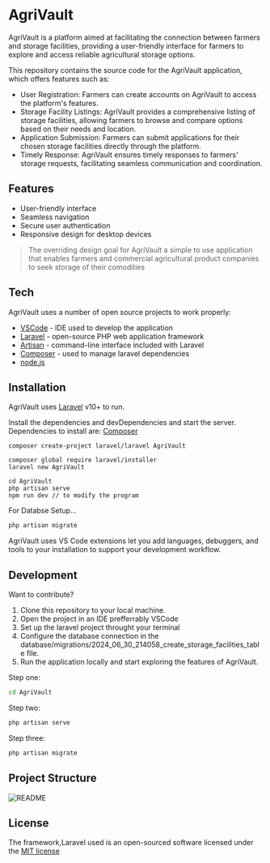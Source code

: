 # AgriVault


AgriVault is a platform aimed at facilitating the connection between farmers and storage facilities, providing a user-friendly interface for farmers to explore and access reliable agricultural storage options. 


This repository contains the source code for the AgriVault application, which offers features such as:

- User Registration: Farmers can create accounts on AgriVault to access the platform's features.
- Storage Facility Listings: AgriVault provides a comprehensive listing of storage facilities, allowing farmers to browse and compare options based on their needs and location.
- Application Submission: Farmers can submit applications for their chosen storage facilities directly through the platform.
- Timely Response: AgriVault ensures timely responses to farmers' storage requests, facilitating seamless communication and coordination.

## Features

- User-friendly interface
- Seamless navigation
- Secure user authentication
- Responsive design for desktop devices

> The overriding design goal for AgriVault
> a simple to use application that
> enables farmers and commercial 
> agricultural product companies
> to seek storage of their comodities

## Tech

AgriVault uses a number of open source projects to work properly:

- [VSCode](https://code.visualstudio.com/) - IDE used to develop the application
- [Laravel](https://laravel.com/) - open-source PHP web application framework
- [Artisan](https://laravel.com/docs/5.0/artisan) - command-line interface included with Laravel
- [Composer](https://getcomposer.org/) - used to manage laravel dependencies
- [node.js](https://nodejs.org/en/download/package-manager)

## Installation

AgriVault uses [Laravel](https://laravel.com/) v10+ to run.

Install the dependencies and devDependencies and start the server.
Dependencies to install are: 
[Composer](https://getcomposer.org/)

```
composer create-project laravel/laravel AgriVault

composer global require laravel/installer
laravel new AgriVault

cd AgriVault
php artisan serve
npm run dev // to modify the program
```

For Databse Setup...

```sh
php artisan migrate
```

AgriVault uses VS Code extensions let you add languages, debuggers, and tools to your installation to support your development workflow.


## Development

Want to contribute? 

1. Clone this repository to your local machine.
2. Open the project in an IDE prefferrably VSCode
2. Set up the laravel project throught your terminal
3. Configure the database connection in the database/migrations/2024_06_30_214058_create_storage_facilities_table file.
4. Run the application locally and start exploring the features of AgriVault.

Step one:

```sh
cd AgriVault
```

Step two:

```sh
php artisan serve
```

Step three:

```sh
php artisan migrate
```


## Project Structure
![README](https://github.com/ClarissaKobusingye/FREECODECAMP/assets/84726361/98a407fd-bb82-4637-bb02-ee345361d9cf)



## License

The framework,Laravel used is an open-sourced software licensed under the [MIT license](https://opensource.org/license/MIT)





